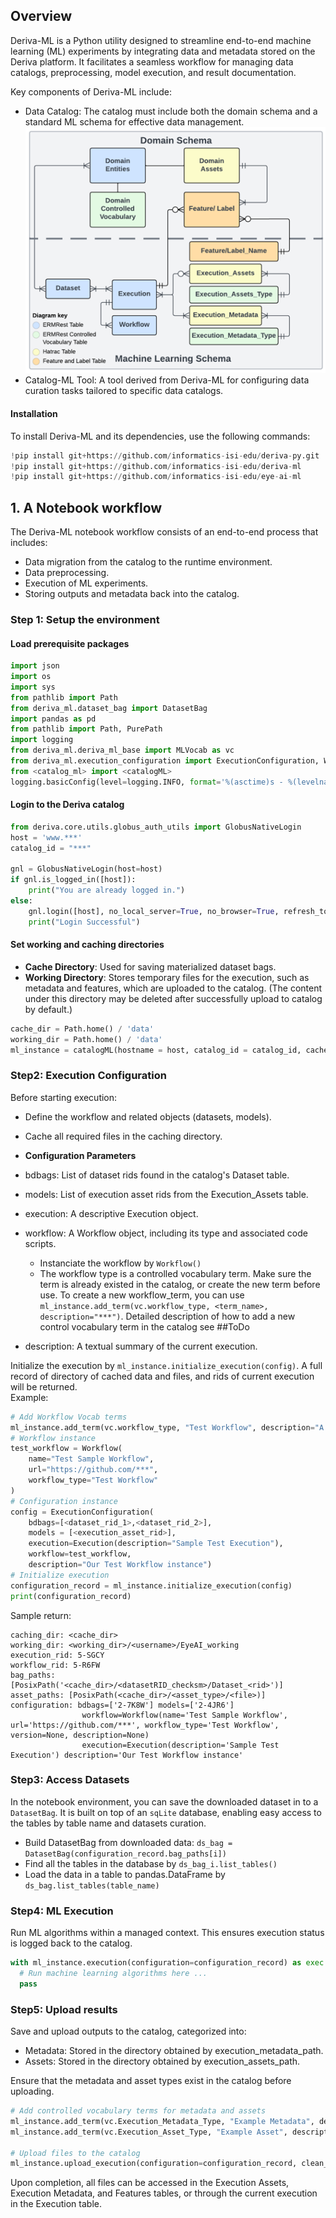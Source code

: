 ## Overview
Deriva-ML is a Python utility designed to streamline end-to-end machine learning (ML) experiments by integrating data 
and metadata stored on the Deriva platform. It facilitates a seamless workflow for managing data catalogs, preprocessing, 
model execution, and result documentation.

Key components of Deriva-ML include:
- Data Catalog: The catalog must include both the domain schema and a standard ML schema for effective data management.
  ![minid](instruction_image/ERD.png)
- Catalog-ML Tool: A tool derived from Deriva-ML for configuring data curation tasks tailored to specific data catalogs.

#### Installation
To install Deriva-ML and its dependencies, use the following commands:
```python
!pip install git+https://github.com/informatics-isi-edu/deriva-py.git
!pip install git+https://github.com/informatics-isi-edu/deriva-ml 
!pip install git+https://github.com/informatics-isi-edu/eye-ai-ml
```
## 1. A Notebook workflow
The Deriva-ML notebook workflow consists of an end-to-end process that includes:
- Data migration from the catalog to the runtime environment. 
- Data preprocessing. 
- Execution of ML experiments. 
- Storing outputs and metadata back into the catalog.

### Step 1: Setup the environment
#### Load prerequisite packages
```python
import json
import os
import sys
from pathlib import Path
from deriva_ml.dataset_bag import DatasetBag
import pandas as pd
from pathlib import Path, PurePath
import logging
from deriva_ml.deriva_ml_base import MLVocab as vc
from deriva_ml.execution_configuration import ExecutionConfiguration, Workflow, Execution
from <catalog_ml> import <catalogML>
logging.basicConfig(level=logging.INFO, format='%(asctime)s - %(levelname)s - %(message)s', force=True)
```
#### Login to the Deriva catalog
```python
from deriva.core.utils.globus_auth_utils import GlobusNativeLogin
host = 'www.***'
catalog_id = "***"

gnl = GlobusNativeLogin(host=host)
if gnl.is_logged_in([host]):
    print("You are already logged in.")
else:
    gnl.login([host], no_local_server=True, no_browser=True, refresh_tokens=True, update_bdbag_keychain=True)
    print("Login Successful")
```

#### Set working and caching directories
- **Cache Directory**: Used for saving materialized dataset bags. 
- **Working Directory**: Stores temporary files for the execution, such as metadata and features, which are uploaded to the catalog.
  (The content under this directory may be deleted after successfully upload to catalog by default.)
```python
cache_dir = Path.home() / 'data'
working_dir = Path.home() / 'data'
ml_instance = catalogML(hostname = host, catalog_id = catalog_id, cache_dir= cache_dir, working_dir=working_dir)
```

### Step2: Execution Configuration
Before starting execution:
- Define the workflow and related objects (datasets, models).
- Cache all required files in the caching directory.

- **Configuration Parameters**
- bdbags: List of dataset rids found in the catalog's Dataset table.
- models: List of execution asset rids from the Execution_Assets table.
- execution: A descriptive Execution object.
- workflow: A Workflow object, including its type and associated code scripts.
  - Instanciate the workflow by `Workflow()`
  - The workflow type is a controlled vocabulary term. Make sure the term is already existed in the catalog, 
  or create the new term before use. To create a new workflow_term, you can use 
  `ml_instance.add_term(vc.workflow_type, <term_name>, description="***")`. Detailed description of how to add a new control
  vocabulary term in the catalog see ##ToDo
- description: A textual summary of the current execution.

Initialize the execution by `ml_instance.initialize_execution(config)`.
A full record of directory of cached data and files, and rids of current execution will be returned.\
Example:
```python
# Add Workflow Vocab terms
ml_instance.add_term(vc.workflow_type, "Test Workflow", description="A test Workflow for new DM")
# Workflow instance
test_workflow = Workflow(
    name="Test Sample Workflow",
    url="https://github.com/***",
    workflow_type="Test Workflow"
)
# Configuration instance
config = ExecutionConfiguration(
    bdbags=[<dataset_rid_1>,<dataset_rid_2>],
    models = [<execution_asset_rid>],
    execution=Execution(description="Sample Test Execution"),
    workflow=test_workflow,
    description="Our Test Workflow instance")
# Initialize execution
configuration_record = ml_instance.initialize_execution(config)
print(configuration_record)
```

Sample return:
```
caching_dir: <cache_dir>
working_dir: <working_dir>/<username>/EyeAI_working
execution_rid: 5-SGCY
workflow_rid: 5-R6FW
bag_paths: [PosixPath('<cache_dir>/<datasetRID_checksm>/Dataset_<rid>')]
asset_paths: [PosixPath(<cache_dir>/<asset_type>/<file>)]
configuration: bdbags=['2-7K8W'] models=['2-4JR6'] 
                workflow=Workflow(name='Test Sample Workflow', url='https://github.com/***', workflow_type='Test Workflow', version=None, description=None) 
                execution=Execution(description='Sample Test Execution') description='Our Test Workflow instance'
```
### Step3: Access Datasets
In the notebook environment, you can save the downloaded dataset in to a `DatasetBag`.
It is built on top of an `sqLite` database, enabling easy access to the tables by table name and datasets curation.
- Build DatasetBag from downloaded data: `ds_bag = DatasetBag(configuration_record.bag_paths[i])`
- Find all the tables in the database by `ds_bag_i.list_tables()`
- Load the data in a table to pandas.DataFrame by `ds_bag.list_tables(table_name)`

### Step4: ML Execution
Run ML algorithms within a managed context. This ensures execution status is logged back to the catalog.
```python
with ml_instance.execution(configuration=configuration_record) as exec:
  # Run machine learning algorithms here ...
  pass
```

### Step5: Upload results
Save and upload outputs to the catalog, categorized into:
- Metadata: Stored in the directory obtained by execution_metadata_path.
- Assets: Stored in the directory obtained by execution_assets_path.

Ensure that the metadata and asset types exist in the catalog before uploading.
```python
# Add controlled vocabulary terms for metadata and assets
ml_instance.add_term(vc.Execution_Metadata_Type, "Example Metadata", description="Metadata description")
ml_instance.add_term(vc.Execution_Asset_Type, "Example Asset", description="Asset description")

# Upload files to the catalog
ml_instance.upload_execution(configuration=configuration_record, clean_folder=True)

```

Upon completion, all files can be accessed in the Execution Assets, Execution Metadata, and Features tables, 
or through the current execution in the Execution table.






